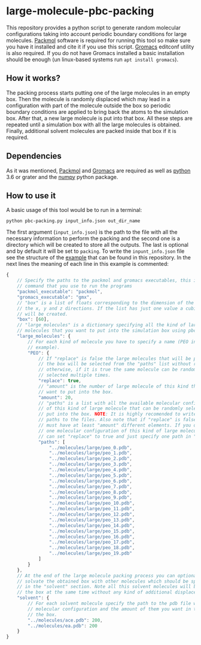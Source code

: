 # large-molecule-pbc-packing

This repository provides a python script to generate random molecular
configurations taking into account periodic boundary conditions for large
molecules. [Packmol](http://m3g.iqm.unicamp.br/packmol/home.shtml) software is
required for running this tool so make sure you have it installed and cite it
if you use this script. [Gromacs](http://www.gromacs.org) editconf utility is
also required. If you do not have Gromacs installed a basic installation should
be enough (un linux-based systems run `apt install gromacs`).

## How it works?

The packing process starts putting one of the large molecules in an empty box.
Then the molecule is randomly displaced which may lead in a configuration with
part of the molecule outside the box so periodic boundary conditions are applied
to bring back the atoms to the simulation box. After that, a new large molecule
is put into that box. All these steps are repeated until a simulation box with
all the large molecules is obtained. Finally, additional solvent molecules are
packed inside that box if it is required.

## Dependencies

As it was mentioned, [Packmol](http://m3g.iqm.unicamp.br/packmol/home.shtml)
and [Gromacs](http://www.gromacs.org) are required as well as
[python](https://www.python.org) 3.6 or grater and the
[numpy](https://numpy.org) python package. 

## How to use it

A basic usage of this tool would be to run in a terminal:

```
python pbc-packing.py input_info.json out_dir_name
```

The first argument (`input_info.json`) is the path to the file with all the
necessary information to perform the packing and the second one is a directory
which will be created to store all the outputs. The last is optional and by
default it will be set to `packing`. To write the `inpunt_info.json` file see
the structure of the [example](example_input.json) that can be
found in this repository. In the next lines the meaning of each line in this
example is commented:

```js
{
    // Specify the paths to the packmol and gromacs executables, this is, the
    // command that you use to run the programs
    "packmol_executable": "packmol",
    "gromacs_executable": "gmx",
    // "box" is a list of floats corresponding to the dimension of the box in
    // the x, y and z directions. If the list has just one value a cubic box
    // will be created.
    "box": [60],
    // "large_molecules" is a dictionary specifying all the kind of large
    // molecules that you want to put into the simulation box using pbcs.
    "large_molecules": {
        // For each kind of molecule you have to specify a name (PEO in this
        // example).
        "PEO": {
            // If "replace" is false the large molecules that will be put into
            // the box will be selected from the "paths" list without repetition
            // otherwise, if it is true the same molecule can be randomly
            // selected multiple times.
            "replace": true,
            // "amount" is the number of large molecule of this kind that you
            // want to put into the box.
            "amount": 20,
            // "paths" is a list with all the available molecular configurations
            // of this kind of large molecule that can be randomly selected to
            // put into the box. NOTE: It is highly recomended to write absolute
            // paths to the files. Also note that if "replace" is false "paths"
            // must have at least "amount" different elements. If you only have
            // one molecular configuration of this kind of large molecule you
            // can set "replace" to true and just specify one path in "paths".
            "paths": [
                "../molecules/large/peo_0.pdb",
                "../molecules/large/peo_1.pdb",
                "../molecules/large/peo_2.pdb",
                "../molecules/large/peo_3.pdb",
                "../molecules/large/peo_4.pdb",
                "../molecules/large/peo_5.pdb",
                "../molecules/large/peo_6.pdb",
                "../molecules/large/peo_7.pdb",
                "../molecules/large/peo_8.pdb",
                "../molecules/large/peo_9.pdb",
                "../molecules/large/peo_10.pdb",
                "../molecules/large/peo_11.pdb",
                "../molecules/large/peo_12.pdb",
                "../molecules/large/peo_13.pdb",
                "../molecules/large/peo_14.pdb",
                "../molecules/large/peo_15.pdb",
                "../molecules/large/peo_16.pdb",
                "../molecules/large/peo_17.pdb",
                "../molecules/large/peo_18.pdb",
                "../molecules/large/peo_19.pdb"
            ]
        }
    },
    // At the end of the large molecule packing process you can optionally
    // solvate the obtained box with other molecules which should be specified
    // in the "solvent" section. Note all this solvent molecules will be put in
    // the box at the same time without any kind of additional displacement.
    "solvent": {
        // For each solvent molecule specify the path to the pdb file with the
        // molecular configuration and the amount of them you want in to be in
        // the box.
        "../molecules/ace.pdb": 200,
        "../molecules/ea.pdb": 200
    }
}
```
